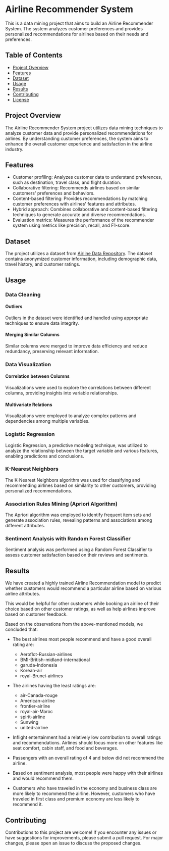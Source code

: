 # Airline Recommender System


This is a data mining project that aims to build an Airline Recommender System. The system analyzes customer preferences and provides personalized recommendations for airlines based on their needs and preferences.

## Table of Contents

- [Project Overview](#project-overview)
- [Features](#features)
- [Dataset](#dataset)
- [Usage](#usage)
- [Results](#results)
- [Contributing](#contributing)
- [License](#license)

## Project Overview

The Airline Recommender System project utilizes data mining techniques to analyze customer data and provide personalized recommendations for airlines. By understanding customer preferences, the system aims to enhance the overall customer experience and satisfaction in the airline industry.

## Features

- Customer profiling: Analyzes customer data to understand preferences, such as destination, travel class, and flight duration.
- Collaborative filtering: Recommends airlines based on similar customers' preferences and behaviors.
- Content-based filtering: Provides recommendations by matching customer preferences with airlines' features and attributes.
- Hybrid approach: Combines collaborative and content-based filtering techniques to generate accurate and diverse recommendations.
- Evaluation metrics: Measures the performance of the recommender system using metrics like precision, recall, and F1-score.

## Dataset

The project utilizes a dataset from [Airline Data Repository](https://www.kaggle.com/datasets/arjhbholu/airline-dataset-mining). The dataset contains anonymized customer information, including demographic data, travel history, and customer ratings.


## Usage

### Data Cleaning

#### Outliers

Outliers in the dataset were identified and handled using appropriate techniques to ensure data integrity.

#### Merging Similar Columns

Similar columns were merged to improve data efficiency and reduce redundancy, preserving relevant information.

### Data Visualization

#### Correlation between Columns

Visualizations were used to explore the correlations between different columns, providing insights into variable relationships.

#### Multivariate Relations

Visualizations were employed to analyze complex patterns and dependencies among multiple variables.

### Logistic Regression

Logistic Regression, a predictive modeling technique, was utilized to analyze the relationship between the target variable and various features, enabling predictions and conclusions.

### K-Nearest Neighbors

The K-Nearest Neighbors algorithm was used for classifying and recommending airlines based on similarity to other customers, providing personalized recommendations.

### Association Rules Mining (Apriori Algorithm)

The Apriori algorithm was employed to identify frequent item sets and generate association rules, revealing patterns and associations among different attributes.

### Sentiment Analysis with Random Forest Classifier

Sentiment analysis was performed using a Random Forest Classifier to assess customer satisfaction based on their reviews and sentiments.


## Results

We have created a highly trained Airline Recommendation model to predict whether customers would recommend a particular airline based on various airline attributes.

This would be helpful for other customers while booking an airline of their choice based on other customer ratings, as well as help airlines improve based on customer feedback.

Based on the observations from the above-mentioned models, we concluded that:

- The best airlines most people recommend and have a good overall rating are:
  - Aeroflot-Russian-airlines
  - BMI-British-midland-international
  - garuda-Indonesia
  - Korean-air
  - royal-Brunei-airlines

- The airlines having the least ratings are:
  - air-Canada-rouge
  - American-airline
  - frontier-airline
  - royal-air-Maroc
  - spirit-airline
  - Sunwing
  - united-airline

- Inflight entertainment had a relatively low contribution to overall ratings and recommendations. Airlines should focus more on other features like seat comfort, cabin staff, and food and beverages.

- Passengers with an overall rating of 4 and below did not recommend the airline.

- Based on sentiment analysis, most people were happy with their airlines and would recommend them.

- Customers who have traveled in the economy and business class are more likely to recommend the airline. However, customers who have traveled in first class and premium economy are less likely to recommend it.


## Contributing

Contributions to this project are welcome! If you encounter any issues or have suggestions for improvements, please submit a pull request. For major changes, please open an issue to discuss the proposed changes.


